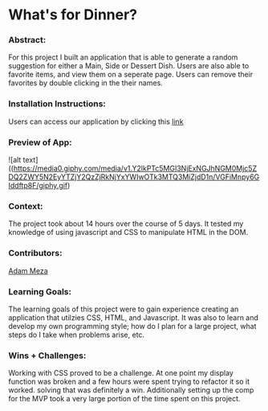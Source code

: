 # What's for Dinner? 

### Abstract:
For this project I built an application that is able to generate a
random suggestion for either a Main, Side or Dessert Dish. Users are also able to favorite items, and view them on a seperate page. Users can remove their favorites by double clicking in the their names. 

### Installation Instructions:
Users can access our application by clicking this [link](https://adam-meza.github.io/whats-for-dinner/)


### Preview of App:
![alt text]((https://media0.giphy.com/media/v1.Y2lkPTc5MGI3NjExNGJhNGM0Mjc5ZDQ2ZWY5N2EyYTZjY2QzZjRkNjYxYWIwOTk3MTQ3MiZjdD1n/VGFiMnpy6GIddftp8F/giphy.gif)

### Context:
The project took about 14 hours over the course of 5 days. It tested my knowledge of using javascript and CSS to manipulate HTML in the DOM. 

### Contributors:

[Adam Meza](https://github.com/adam-meza) 

### Learning Goals:
The learning goals of this project were to gain experience creating an application that utilzies CSS, HTML, and Javascript. It was also to learn and develop my own programming style; how do I plan for a large project, what steps do I take when problems arise, etc. 

### Wins + Challenges:
Working with CSS proved to be a challenge. At one point my display function was broken and a few hours were spent trying to refactor it so it worked. solving that was definitely a win. Additionally setting up the comp for the MVP took a very large portion of the time spent on this project. 
